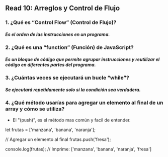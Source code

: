 ## Read 10: Arreglos y Control de Flujo

### 1. ¿Qué es “Control Flow” (Control de Flujo)?

##### Es el orden de las instrucciones en un programa.

### 2. ¿Qué es una “function” (Función) de JavaScript? 

##### Es un bloque de código que permite agrupar instrucciones y reutilizar el código en diferentes partes del programa.

### 3. ¿Cuántas veces se ejecutará un bucle “while”?

##### Se ejecutará repetidamente solo si la condición sea verdadera. 

### 4. ¿Qué método usarías para agregar un elemento al final de un array y cómo se utiliza?

- El "(push)", es el método mas común y facil de entender. 


let frutas = ['manzana', 'banana', 'naranja'];

// Agregar un elemento al final
frutas.push('fresa');

console.log(frutas); // Imprime: ['manzana', 'banana', 'naranja', 'fresa']
